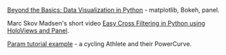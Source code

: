 [Beyond the Basics: Data Visualization in Python](https://github.com/stefmolin/python-data-viz-workshop) - matplotlib, Bokeh, panel.

Marc Skov Madsen\'s short video [Easy Cross Filtering in Python using HoloViews and Panel](https://www.youtube.com/watch?v=l-dvQwF6sHw).

[Param tutorial example](https://panel.holoviz.org/reference/panes/Param.html#panes-gallery-param) - a cycling Athlete and their PowerCurve.
